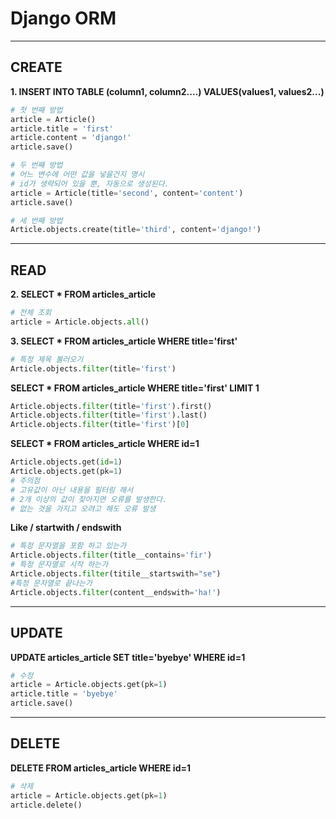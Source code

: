 # Django ORM
---
## CREATE
**1. INSERT INTO TABLE (column1, column2....) VALUES(values1, values2...)**
```python
# 첫 번째 방법
article = Article()
article.title = 'first'
article.content = 'django!'
article.save()

# 두 번째 방법
# 어느 변수에 어떤 값을 넣을건지 명시
# id가 생략되어 있을 뿐, 자동으로 생성된다.
article = Article(title='second', content='content')
article.save()

# 세 번째 방법
Article.objects.create(title='third', content='django!')
```
---

## READ
**2. SELECT * FROM articles_article**
```python
# 전체 조회
article = Article.objects.all()
```

**3. SELECT * FROM articles_article WHERE title='first'**
```python
# 특정 제목 불러오기
Article.objects.filter(title='first')
```

**SELECT * FROM articles_article WHERE title='first' LIMIT 1**
```python
Article.objects.filter(title='first').first()
Article.objects.filter(title='first').last()
Article.objects.filter(title='first')[0]
```

**SELECT * FROM articles_article WHERE id=1**
```python
Article.objects.get(id=1)
Article.objects.get(pk=1)
# 주의점
# 고유값이 아닌 내용을 필터링 해서
# 2개 이상의 값이 찾아지면 오류를 발생한다.
# 없는 것을 가지고 오려고 해도 오류 발생
```

**Like / startwith / endswith**
```python
# 특정 문자열을 포함 하고 있는가
Article.objects.filter(title__contains='fir')
# 특정 문자열로 시작 하는가
Article.objects.filter(titile__startswith="se")
#특정 문자열로 끝나는가
Article.objects.filter(content__endswith='ha!')
```
---
## UPDATE
**UPDATE articles_article SET title='byebye' WHERE id=1**
```python
# 수정
article = Article.objects.get(pk=1)
article.title = 'byebye'
article.save()
```
---
## DELETE
**DELETE FROM articles_article WHERE id=1**
```python
# 삭제
article = Article.objects.get(pk=1)
article.delete()
```